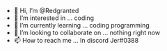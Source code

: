 - 👋 Hi, I’m @Redgranted
- 👀 I’m interested in ... coding
- 🌱 I’m currently learning ... coding programming
- 💞️ I’m looking to collaborate on ... nothing right now
- 📫 How to reach me ... In discord Jer#0388

<!---
Redgranted/Redgranted is a ✨ special ✨ repository because its `README.md` (this file) appears on your GitHub profile.
You can click the Preview link to take a look at your changes.
--->
